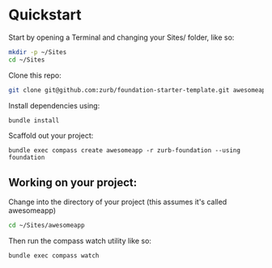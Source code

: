 # Quickstart

Start by opening a Terminal and changing your Sites/ folder, like so:

```bash
mkdir -p ~/Sites
cd ~/Sites
```

Clone this repo:

```bash
git clone git@github.com:zurb/foundation-starter-template.git awesomeapp
```

Install dependencies using:

```bash
bundle install
```

Scaffold out your project:

```
bundle exec compass create awesomeapp -r zurb-foundation --using foundation
```

## Working on your project:

Change into the directory of your project (this assumes it's called awesomeapp)

```bash
cd ~/Sites/awesomeapp
```

Then run the compass watch utility like so:

```bash
bundle exec compass watch
```
